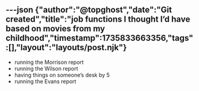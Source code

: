 ---json
{"author":"@topghost","date":"Git created","title":"job functions I thought I&#x2019;d have based on movies from my childhood","timestamp":1735833663356,"tags":[],"layout":"layouts/post.njk"}
---
* running the Morrison report
* running the Wilson report
* having things on someone&#x2019;s desk by 5
* running the Evans report

